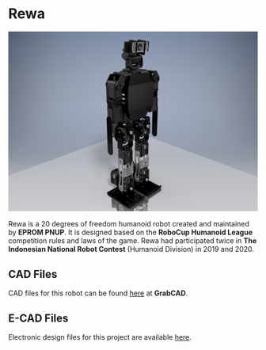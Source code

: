 # Rewa

<p align="center">
<img src="docs/MAIN-RENDER-1-small.png">
</p>

Rewa is a 20 degrees of freedom humanoid robot created and maintained by **EPROM PNUP**. It is designed based on the **RoboCup Humanoid League** competition rules and laws of the game.
Rewa had participated twice in **The Indonesian National Robot Contest** (Humanoid Division) in 2019 and 2020.

## CAD Files
CAD files for this robot can be found [here](https://grabcad.com/library/rewa-humanoid-robot-1) at **GrabCAD**.

## E-CAD Files
Electronic design files for this project are available [here](https://github.com/EPROM-PNUP/rewa-hardwares).
